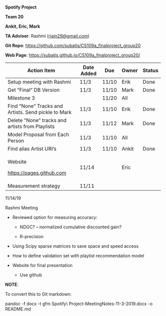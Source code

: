**Spotify Project**

**Team 20**

**Ankit, Eric, Mark**

**TA Advisor**: Rashmi (<rjain29@gmail.com>)

**Git Repo**: <https://github.com/subatis/CS109a_finalproject_group20>

**Web Page**: <https://subatis.github.io/CS109a_finalproject_group20/>

<table>
<thead>
<tr class="header">
<th>Action Item</th>
<th>Date Added</th>
<th>Due</th>
<th>Owner</th>
<th>Status</th>
</tr>
</thead>
<tbody>
<tr class="odd">
<td>Setup meeting with Rashmi</td>
<td>11/3</td>
<td>11/10</td>
<td>Erik</td>
<td>Done</td>
</tr>
<tr class="even">
<td>Get “Final” DB Version</td>
<td>11/3</td>
<td>11/10</td>
<td>Mark</td>
<td>Done</td>
</tr>
<tr class="odd">
<td>Milestone 3</td>
<td></td>
<td>11/20</td>
<td>All</td>
<td></td>
</tr>
<tr class="even">
<td>Find “None” Tracks and Artists. Send pickle to Mark</td>
<td>11/3</td>
<td>11/10</td>
<td>Erik</td>
<td>Done</td>
</tr>
<tr class="odd">
<td>Delete “None” tracks and artists from Playlists</td>
<td>11/3</td>
<td>11/12</td>
<td>Mark</td>
<td>Done</td>
</tr>
<tr class="even">
<td>Model Proposal from Each Person</td>
<td>11/3</td>
<td>11/10</td>
<td>All</td>
<td></td>
</tr>
<tr class="odd">
<td>Find alias Artist URI’s</td>
<td>11/3</td>
<td>11/10</td>
<td>Ankit</td>
<td>Done</td>
</tr>
<tr class="even">
<td><p>Website</p>
<p><a href="https://pages.github.com" class="uri">https://pages.github.com</a></p></td>
<td>11/14</td>
<td></td>
<td>Eric</td>
<td></td>
</tr>
<tr class="odd">
<td>Measurement strategy</td>
<td>11/11</td>
<td></td>
<td></td>
<td></td>
</tr>
</tbody>
</table>

11/14/19

Rashmi Meeting

  - Reviewed option for measuring accuracy:
    
      - NDGC? – normalized cumulative discounted gain?
    
      - R-precision

  - Using Scipy sparse matrices to save space and speed access

  - How to define validation set with playlist recommendation model

  - Website for final presentation
    
      - Use github

**NOTE**:

To convert this to Git markdown:

pandoc -f docx -t gfm Spotify\\ Project-MeetingNotes-11-3-2019.docx -o
README.md
